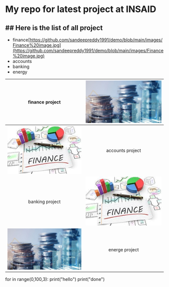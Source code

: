 # My repo for latest project at INSAID

## ##  Here is the list of all project

- finance[https://github.com/sandeepreddy1991/demo/blob/main/images/Finance%20image.jpg](https://github.com/sandeepreddy1991/demo/blob/main/images/Finance%20image.jpg)
- accounts
- banking
- energy


| finance project  |  [![Finance](https://raw.githubusercontent.com/sandeepreddy1991/demo/main/images/Image%20file.jpg "Finance")](https://raw.githubusercontent.com/sandeepreddy1991/demo/main/images/Image%20file.jpg "Finance") |
| :------------: | :------------: |
| [![Acccounts](https://raw.githubusercontent.com/sandeepreddy1991/demo/main/images/Finance%20image.jpg "Acccounts")](https://raw.githubusercontent.com/sandeepreddy1991/demo/main/images/Finance%20image.jpg "Acccounts")  | accounts project   |
| banking project  |  [![banking](https://raw.githubusercontent.com/sandeepreddy1991/demo/main/images/Finance%20image.jpg "banking")](https://raw.githubusercontent.com/sandeepreddy1991/demo/main/images/Finance%20image.jpg "banking") |
|  [![enrgy](https://raw.githubusercontent.com/sandeepreddy1991/demo/main/images/Image%20file.jpg "enrgy")](https://raw.githubusercontent.com/sandeepreddy1991/demo/main/images/Image%20file.jpg "enrgy") |   energe project |

for in range(0,100,3):
	print("hello")
	print("done")



